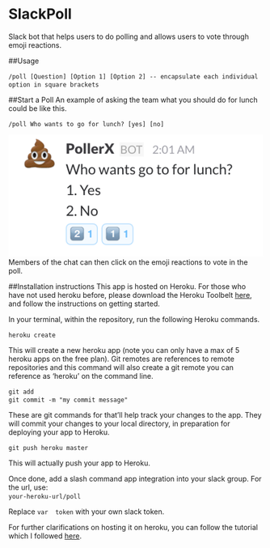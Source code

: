 # SlackPoll
Slack bot that helps users to do polling and allows users to vote through emoji reactions.

##Usage
```
/poll [Question] [Option 1] [Option 2] -- encapsulate each individual option in square brackets
```

##Start a Poll
An example of asking the team what you should do for lunch could be like this.  
```
/poll Who wants to go for lunch? [yes] [no]
```  
![Alt text](https://github.com/Peh-QinCheng/SlackPoll/blob/master/screenshots/example.png)  
Members of the chat can then click on the emoji reactions to vote in the poll.

##Installation instructions
This app is hosted on Heroku. For those who have not used heroku before, please download the Heroku Toolbelt [here](https://toolbelt.heroku.com/), and follow the instructions on getting started.  

In your terminal, within the repository, run the following Heroku commands.  

```
heroku create
```

This will create a new heroku app (note you can only have a max of 5 heroku apps on the free plan). Git remotes are references to remote repositories and this command will also create a git remote you can reference as ‘heroku’ on the command line.

```
git add  
git commit -m "my commit message"
```
These are git commands for that’ll help track your changes to the app. They will commit your changes to your local directory, in preparation for deploying your app to Heroku.

```
git push heroku master
```  

This will actually push your app to Heroku.  

Once done, add a slash command app integration into your slack group. For the url, use:  
`your-heroku-url/poll`

Replace `var  token` with your own slack token.

For further clarifications on hosting it on heroku, you can follow the tutorial which I followed [here](http://blog.npmjs.org/post/128237577345/how-to-build-a-slackbot-deploy-an-app-to-heroku).

